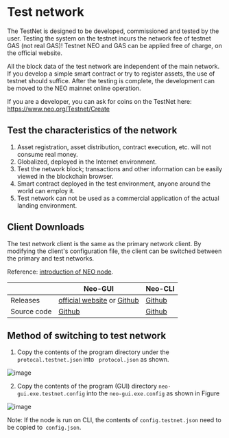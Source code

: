 # Test network

The TestNet is designed to be developed, commissioned and tested by the user. Testing the system on the testnet incurs the network fee of testnet GAS (not real GAS)! Testnet NEO and GAS can be applied free of charge, on the official website.

All the block data of the test network are independent of the main network. If you develop a simple smart contract or try to register assets, the use of testnet should suffice. After the testing is complete, the development can be moved to the NEO mainnet online operation.

If you are a developer, you can ask for coins on the TestNet here: https://www.neo.org/Testnet/Create

## Test the characteristics of the network

1. Asset registration, asset distribution, contract execution, etc. will not consume real money.
2. Globalized, deployed in the Internet environment.
3. Test the network block; transactions and other information can be easily viewed in the blockchain browser.
4. Smart contract deployed in the test environment, anyone around the world can employ it.
5. Test network can not be used as a commercial application of the actual landing environment.

## Client Downloads

The test network client is the same as the primary network client. By modifying the client's configuration file, the client can be switched between the primary and test networks.

Reference: [introduction of NEO node](introduction.md).

|      | Neo-GUI                        | Neo-CLI                        |
| ---- | ---------------------------------------- | ---------------------------------------- |
| Releases | [official website](https://www.neo.org/download) or [Github](https://github.com/neo-project/neo-gui/releases) | [Github](https://github.com/neo-project/neo-cli/releases) |
| Source code | [Github](https://github.com/neo-project/neo-gui) | [Github](https://github.com/neo-project/neo-cli) |

## Method of switching to test network

1. Copy the contents of the program directory under the `protocal.testnet.json` into ` protocol.json` as shown.

![image](http://docs.neo.org/images/2017-06-08_14-16-35.png)

2. Copy the contents of the program (GUI) directory `neo-gui.exe.testnet.config` into the `neo-gui.exe.config` as shown in Figure

![image](http://docs.neo.org/images/2017-06-08_14-16-12.png)

Note: If the node is run on CLI, the contents of `config.testnet.json` need to be copied to` config.json`.
